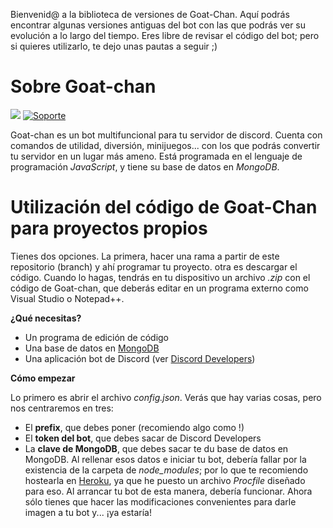 Bienvenid@ a la biblioteca de versiones de Goat-Chan. Aquí podrás encontrar algunas versiones antiguas del bot con las que podrás ver su evolución a lo largo del tiempo. Eres libre de revisar el código del bot; pero si quieres utilizarlo, te dejo unas pautas a seguir ;)

# Sobre Goat-chan

[![](https://img.shields.io/badge/discord.js-v13.1.0-blue.svg?logo=npm)](https://github.com/discordjs)
[![Soporte](https://discordapp.com/api/guilds/865960124908830720/widget.png?style=shield)](https://discord.gg/NSEC6mb6w5)

Goat-chan es un bot multifuncional para tu servidor de discord. Cuenta con comandos de utilidad, diversión, minijuegos... con los que podrás convertir tu servidor en un lugar más ameno. Está programada en el lenguaje de programación *JavaScript*, y tiene su base de datos en *MongoDB*.

# Utilización del código de Goat-Chan para proyectos propios
Tienes dos opciones. La primera, hacer una rama a partir de este repositorio (branch) y ahí programar tu proyecto. otra es descargar el código. Cuando lo hagas, tendrás en tu dispositivo un archivo *.zip* con el código de Goat-chan, que deberás editar en un programa externo como Visual Studio o Notepad++.

**¿Qué necesitas?**
- Un programa de edición de código
- Una base de datos en [MongoDB](https://www.mongodb.com/)
- Una aplicación bot de Discord (ver [Discord Developers](https://discord.com/developers))

**Cómo empezar**

Lo primero es abrir el archivo *config.json*. Verás que hay varias cosas, pero nos centraremos en tres:
- El **prefix**, que debes poner (recomiendo algo como !)
- El **token del bot**, que debes sacar de Discord Developers
- La **clave de MongoDB**, que debes sacar te du base de datos en MongoDB.
Al rellenar esos datos e iniciar tu bot, debería fallar por la existencia de la carpeta de *node_modules*; por lo que te recomiendo hostearla en [Heroku](https://www.heroku.com/), ya que he puesto un archivo *Procfile* diseñado para eso. Al arrancar tu bot de esta manera, debería funcionar.
Ahora sólo tienes que hacer las modificaciones convenientes para darle imagen a tu bot y... ¡ya estaría!
